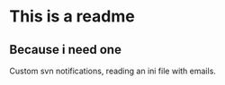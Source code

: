 # This is a readme

## Because i need one
Custom svn notifications, reading an ini file with emails.
